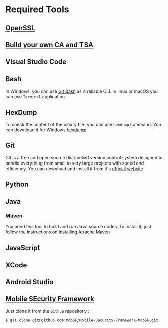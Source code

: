 # Required Tools

## [OpenSSL](https://github.com/KeyvanArj/cryptography-in-use/tree/main/openssl)

## [Build your own CA and TSA](https://github.com/KeyvanArj/cryptography-in-use/blob/main/openssl/Build%20CA%20%26%20TSA.md)

## Visual Studio Code

## Bash

In Windows, you can use [Git Bash](https://git-scm.com/download/win) as a reliable CLI.
In linux or macOS you can use `Terminal` application.

## HexDump

To check the content of the binary file, you can use `hexdump` command. 
You can download it for Windows [hexdump](https://www.di-mgt.com.au/hexdump-for-windows.html)

## Git

Git is a free and open source distributed version control system designed to handle everything from small to very large projects with speed and efficiency.
You can download and install it from it's [official website](https://git-scm.com/downloads).

## Python

## Java

### Maven

You need this tool to build and run Java source codes. To install it, 
just follow the instructions on [Installing Apache Maven](https://maven.apache.org/install.html) 

## JavaScript

## XCode

## Android Studio

## [Mobile SEcurity Framework](https://github.com/MobSF/Mobile-Security-Framework-MobSF)

Just clone it from the `Github` repository :

```
$ git clone git@github.com:MobSF/Mobile-Security-Framework-MobSF.git
```